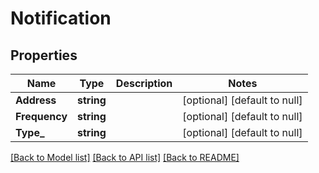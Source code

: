 # Notification

## Properties
Name | Type | Description | Notes
------------ | ------------- | ------------- | -------------
**Address** | **string** |  | [optional] [default to null]
**Frequency** | **string** |  | [optional] [default to null]
**Type_** | **string** |  | [optional] [default to null]

[[Back to Model list]](../README.md#documentation-for-models) [[Back to API list]](../README.md#documentation-for-api-endpoints) [[Back to README]](../README.md)


